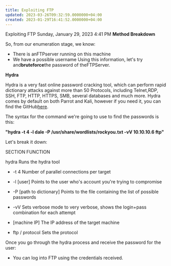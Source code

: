 ```yaml
---
title: Exploiting FTP
updated: 2023-03-26T09:32:59.0000000+04:00
created: 2023-01-29T16:41:52.0000000+04:00
---
```


Exploiting FTP
Sunday, January 29, 2023
4:41 PM
**Method Breakdown**

So, from our enumeration stage, we know:
- There is anFTPserver running on this machine
-  We have a possible username
Using this information, let's try and**bruteforce**the password of theFTPServer.

**Hydra**

Hydra is a very fast online password cracking tool, which can perform rapid dictionary attacks against more than 50 Protocols, including Telnet,RDP, SSH, FTP, HTTP, HTTPS, SMB, several databases and much more. Hydra comes by default on both Parrot and Kali, however if you need it, you can find the GitHub[here](https://github.com/vanhauser-thc/thc-hydra).

The syntax for the command we're going to use to find the passwords is this:

**"hydra -t 4 -l dale -P /usr/share/wordlists/rockyou.txt -vV 10.10.10.6 ftp"**

Let's break it down:

SECTION FUNCTION

hydra Runs the hydra tool

- -t 4 Number of parallel connections per target

- -l \[user\]  Points to the user who's account you're trying to compromise

- -P \[path to dictionary\] Points to the file containing the list of possible passwords

- -vV Sets verbose mode to very verbose, shows the login+pass combination for each attempt

- \[machine IP\] The IP address of the target machine

- ftp / protocol Sets the protocol

Once you go through the hydra process and receive the password for the user:

- You can log into FTP using the credentials received.

